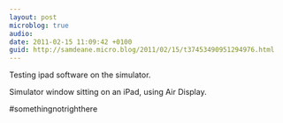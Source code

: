 ```yaml
---
layout: post
microblog: true
audio: 
date: 2011-02-15 11:09:42 +0100
guid: http://samdeane.micro.blog/2011/02/15/t37453490951294976.html
---
```

Testing ipad software on the simulator. 

Simulator window sitting on an iPad, using Air Display. 

#somethingnotrighthere
